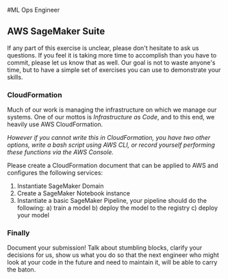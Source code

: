 #ML Ops Engineer

## AWS SageMaker Suite

If any part of this exercise is unclear, please don't hesitate to ask us questions. If you feel it is taking more time to accomplish than you have to commit, please let us know that as well. Our goal is not to waste anyone's time, but to have a simple set of exercises you can use to demonstrate your skills.

### CloudFormation ###

Much of our work is managing the infrastructure on which we manage our systems.  One of our mottos is *Infrastructure as Code*, and to this end, we heavily use AWS CloudFormation.   

_However if you cannot write this in CloudFormation, you have two other options, write a bash script using AWS CLI, or record yourself performing these functions via the AWS Console._

Please create a CloudFormation document that can be applied to AWS and configures the following services:
1) Instantiate SageMaker Domain
2) Create a SageMaker Notebook instance
3) Instantiate a basic SageMaker Pipeline, your pipeline should do the following:
   a) train a model
   b) deploy the model to the registry
   c) deploy your model

### Finally ###

Document your submission!   Talk about stumbling blocks, clarify your decisions for us, show us what you do so that the next engineer who might look at your code in the future and need to maintain it, will be able to carry the baton.
